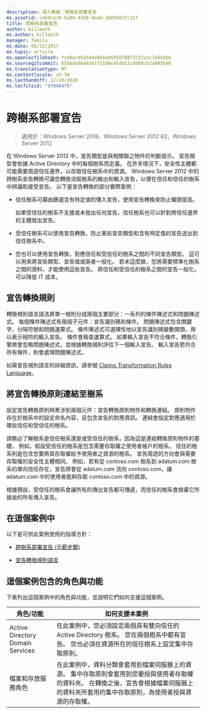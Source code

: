 ```yaml
---
description: 深入瞭解：跨樹系部署宣告
ms.assetid: ceb9ce18-5a94-4166-9edd-2685b81fc15f
title: 跨樹系部署宣告
author: billmath
ms.author: billmath
manager: femila
ms.date: 05/31/2017
ms.topic: article
ms.openlocfilehash: fc08ac95a584e665a95958f88f3c572ac7a943b6
ms.sourcegitcommit: 65b6de6b44d41f1180c45db11cdd60cb2a093b46
ms.translationtype: MT
ms.contentlocale: zh-TW
ms.lasthandoff: 12/10/2020
ms.locfileid: "97048476"
---
```

# <a name="deploy-claims-across-forests"></a>跨樹系部署宣告

>適用於：Windows Server 2016、Windows Server 2012 R2、Windows Server 2012

在 Windows Server 2012 中，宣告類型是與相關聯之物件的判斷提示。 宣告類型會依據 Active Directory 中的每個樹系而定義。 在許多情況下，安全性主體都可能需要周遊信任邊界，以存取信任樹系中的資源。 Windows Server 2012 中的跨樹系宣告轉換可讓您轉換流經樹系的輸出和輸入宣告，以便在信任和信任的樹系中辨識和接受宣告。 以下是宣告轉換的部分實際案例：

-   信任樹系可藉由篩選含有特定值的傳入宣告，使用宣告轉換來防止權限提高。

    如果受信任的樹系不支援或未發出任何宣告，信任樹系也可以針對跨信任邊界的主體發出宣告。

-   受信任樹系可以使用宣告轉換，防止某些宣告類型和含有特定值的宣告送出到信任樹系中。

-   您也可以使用宣告轉換，對應信任和受信任的樹系之間的不同宣告類型。 這可以用來將宣告類型、宣告值或兩者一般化。 若未這麼做，您將需要標準化樹系之間的資料，才能使用這些宣告。 將信任和受信任的樹系之間的宣告一般化，可以降低 IT 成本。

## <a name="claim-transformation-rules"></a>宣告轉換規則
轉換規則語言語法將單一規則分成兩個主要部分：一系列的條件陳述式和問題陳述式。 每個條件陳述式有兩個子元件：宣告識別碼和條件。 問題陳述式包含關鍵字、分隔符號和問題運算式。 條件陳述式可選擇性地以宣告識別碼變數開頭，用以表示相符的輸入宣告。 條件會檢查運算式。 如果輸入宣告不符合條件，轉換引擎將會忽略問題陳述式，並根據轉換規則評估下一個輸入宣告。 輸入宣告若符合所有條件，則會處理問題陳述式。

如需宣告規則語言的詳細資訊，請參閱 [Claims Transformation Rules Language](Claims-Transformation-Rules-Language.md)。

## <a name="linking-claim-transformation-policies-to-forests"></a>將宣告轉換原則連結至樹系
設定宣告轉換原則時牽涉到兩個元件：宣告轉換原則物件和轉換連結。 原則物件存在於樹系中的設定命名內容，且包含宣告的對應資訊。 連結會指定對應適用於哪些信任和受信任的樹系。

請務必了解樹系是信任樹系還是或受信任的樹系，因為這是連結轉換原則物件的基礎。 例如，假設受信任的樹系是包含需要存取權之使用者帳戶的樹系。 信任的樹系則是包含您要將其存取權給予使用者之資源的樹系。 宣告周遊的方向會與需要存取權的安全性主體相同。 例如，若有從 contoso.com 樹系到 adatum.com 樹系的單向信任存在，宣告將會從 adatum.com 流向 contoso.com，讓 adatum.com 中的使用者能夠存取 contoso.com 中的資源。

根據預設，受信任的樹系會讓所有的傳出宣告都可傳遞，而信任的樹系會捨棄它所接收的所有傳入宣告。

## <a name="in-this-scenario"></a>在這個案例中
以下是可供此案例使用的指導方針：

-   [跨樹系部署宣告 &#40;示範步驟&#41;](Deploy-Claims-Across-Forests--Demonstration-Steps-.md)

-   [宣告轉換規則語言](Claims-Transformation-Rules-Language.md)

## <a name="roles-and-features-included-in-this-scenario"></a><a name="BKMK_NEW"></a>這個案例包含的角色與功能
下表列出這個案例中的角色與功能，並說明它們如何支援這個案例。

|角色/功能|如何支援本案例|
|-----------------|---------------------------------|
|Active Directory Domain Services|在此案例中，您必須設定兩個具有雙向信任的 Active Directory 樹系。 您在兩個樹系中都有宣告。 您也必須在資源所在的信任樹系上設定集中存取原則。|
|檔案和存放服務角色|在此案例中，資料分類會套用到檔案伺服器上的資源。 集中存取原則會套用到您要授與使用者存取權的資料夾。 在轉換之後，宣告會根據檔案伺服器上的資料夾所套用的集中存取原則，為使用者授與資源的存取權。|



